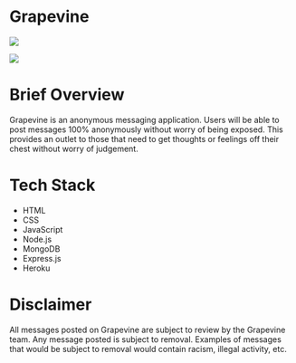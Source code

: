 # Grapevine

![](wireframe.png)

![](ERD.png)

# Brief Overview
Grapevine is an anonymous messaging application. Users will be able to post messages 100% anonymously without worry of being exposed. This provides an outlet to those that need to get thoughts or feelings off their chest without worry of judgement. 

# Tech Stack
- HTML
- CSS
- JavaScript
- Node.js
- MongoDB
- Express.js
- Heroku

# Disclaimer
All messages posted on Grapevine are subject to review by the Grapevine team. Any message posted is subject to removal. Examples of messages that would be subject to removal would contain racism, illegal activity, etc.